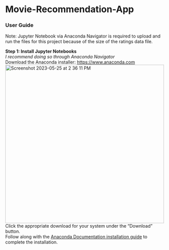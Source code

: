 # Movie-Recommendation-App

<h3>User Guide</h3>

Note: Jupyter Notebook via Anaconda Navigator is required to upload and run the files for this project because of the size of the ratings data file.

<b>Step 1: Install Jupyter Notebooks</b><br>
<em>I recommend doing so through Anaconda Navigator</em><br>
Download the Anaconda installer: https://www.anaconda.com<br> 
<img width="500" alt="Screenshot 2023-05-25 at 2 36 11 PM" src="https://github.com/lokiidokii/Movie-Recommendation-App/assets/39343886/a8e0cf4e-5022-4799-b95e-386127c5cccf"><br>
Click the appropriate download for your system under the “Download” button.<br> 
Follow along with the <a href="https://docs.anaconda.com/free/anaconda/install/windows/">Anaconda Documentation installation guide</a> to complete the installation.<br>

